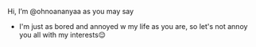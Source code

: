 Hi, I’m @ohnoananyaa as you may say
- I'm just as bored and annoyed w my life as you are, so let's not annoy you all with my interests😌
<!---
ohnoananyaa/ohnoananyaa is a ✨ special ✨ repository because its `README.md` (this file) appears on your GitHub profile.
You can click the Preview link to take a look at your changes.
--->
